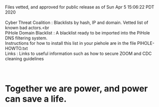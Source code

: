 Files vetted, and approved for public release as of Sun Apr  5 15:06:22 PDT 2020<br><br>Cyber Threat Coalition : Blacklists by hash, IP and domain. Vetted list of known bad actors.<br<br>PiHole Domain Blacklist : A blacklist ready to be imported into the PiHole DNS filtering system.<br>Instructions for how to install this list in your piehole are in the file PIHOLE-HOWTO.txt<BR>Links : Links to useful information such as how to secure ZOOM and CDC cleaning guidelines<br><br><BR><h1>Together we are power, and power can save a life.</h1>
